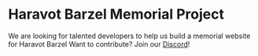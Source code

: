 # Haravot Barzel Memorial Project

We are looking for talented developers to help us build a memorial website for Haravot Barzel
Want to contribute? Join our [Discord](https://discord.gg/9Jk4aeeVRy)!
